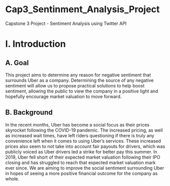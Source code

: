 # Cap3_Sentinment_Analysis_Project
Capstone 3 Project - Sentiment Analysis using Twitter API 

# I. Introduction
## A. Goal 
This project aims to determine any reason for negative sentiment that surrounds Uber as a company. Determining the source of any negative sentiment will allow us to propose practical solutions to help boost sentiment, allowing the public to view the company in a positive light and hopefully encourage market valuation to move forward.

## B. Background 
In the recent months, Uber has become a social focus as their prices skyrocket following the COVID-19 pandemic. The increased pricing, as well as increased wait times, have left riders questioning if there is truly any convenience left when it comes to using Uber’s services. These increased prices also seem to not take into account fair payouts for drivers, which was publicly voiced as Uber drivers led a strike for better pay this summer. In 2019, Uber fell short of their expected market valuation following their IPO closing and has struggled to reach that expected market valuation mark ever since. We are aiming to improve the social sentiment surrounding Uber in hopes of seeing a more positive financial outcome for the company as whole.



